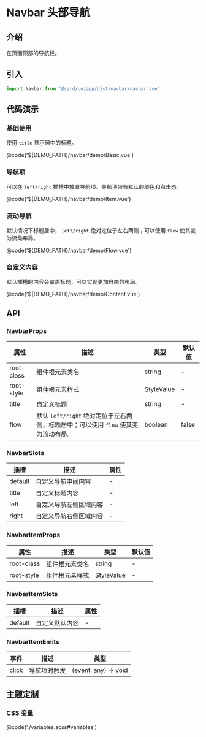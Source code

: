 # Navbar 头部导航

## 介绍

在页面顶部的导航栏。

## 引入

```ts
import Navbar from '@sard/uniapp/dist/navbar/navbar.vue'
```

## 代码演示

### 基础使用

使用 `title` 显示居中的标题。

@code('${DEMO_PATH}/navbar/demo/Basic.vue')

### 导航项

可以在 `left/right` 插槽中放置导航项。导航项带有默认的颜色和点击态。

@code('${DEMO_PATH}/navbar/demo/Item.vue')

### 流动导航

默认情况下标题居中， `left/right` 绝对定位于左右两侧；可以使用 `flow` 使其变为流动布局。

@code('${DEMO_PATH}/navbar/demo/Flow.vue')

### 自定义内容

默认插槽的内容会覆盖标题，可以实现更加自由的布局。

@code('${DEMO_PATH}/navbar/demo/Content.vue')

## API

### NavbarProps

| 属性       | 描述                                                                               | 类型       | 默认值 |
| ---------- | ---------------------------------------------------------------------------------- | ---------- | ------ |
| root-class | 组件根元素类名                                                                     | string     | -      |
| root-style | 组件根元素样式                                                                     | StyleValue | -      |
| title      | 自定义标题                                                                         | string     | -      |
| flow       | 默认 `left/right` 绝对定位于左右两侧，标题居中；可以使用 `flow` 使其变为流动布局。 | boolean    | false  |

### NavbarSlots

| 插槽    | 描述                   | 属性 |
| ------- | ---------------------- | ---- |
| default | 自定义导航中间内容     | -    |
| title   | 自定义标题内容         | -    |
| left    | 自定义导航左侧区域内容 | -    |
| right   | 自定义导航右侧区域内容 | -    |

### NavbarItemProps

| 属性       | 描述           | 类型       | 默认值 |
| ---------- | -------------- | ---------- | ------ |
| root-class | 组件根元素类名 | string     | -      |
| root-style | 组件根元素样式 | StyleValue | -      |

### NavbarItemSlots

| 插槽    | 描述           | 属性 |
| ------- | -------------- | ---- |
| default | 自定义默认内容 | -    |

### NavbarItemEmits

| 事件  | 描述         | 类型                 |
| ----- | ------------ | -------------------- |
| click | 导航项时触发 | (event: any) => void |

## 主题定制

### CSS 变量

@code('./variables.scss#variables')
